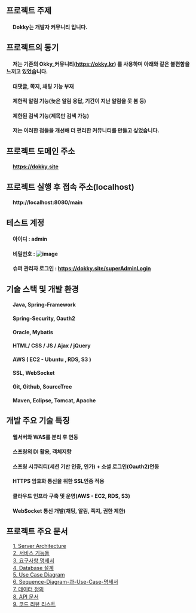 ## 프로젝트 주제

#### &emsp; Dokky는 개발자 커뮤니티 입니다.

## 프로젝트의 동기

#### &emsp; 저는 기존의 Okky_커뮤니티(https://okky.kr) 를 사용하며 아래와 같은 불편함을 느끼고 있었습니다.

#### &emsp; 대댓글, 쪽지, 채팅 기능 부재
#### &emsp; 제한적 알림 기능(늦은 알림 응답, 기간이 지난 알림을 못 봄 등)
#### &emsp; 제한된 검색 기능(제목만 검색 가능)
#### &emsp; 저는 이러한 점들을 개선해 더 편리한 커뮤니티를 만들고 싶었습니다.

## 프로젝트 도메인 주소

#### &emsp; https://dokky.site

## 프로젝트 실행 후 접속 주소(localhost)

#### &emsp; http://localhost:8080/main

## 테스트 계정
#### &emsp; 아이디 : admin
#### &emsp; 비밀번호 : ![image](https://user-images.githubusercontent.com/35983608/103286955-aa37e500-4a24-11eb-9b98-ebfb36981272.png)
#### &emsp; 슈퍼 관리자 로그인 : https://dokky.site/superAdminLogin

## 기술 스택 및 개발 환경
#### &emsp; Java, Spring-Framework
#### &emsp; Spring-Security, Oauth2 
#### &emsp; Oracle, Mybatis 
#### &emsp; HTML/ CSS / JS / Ajax / jQuery
#### &emsp; AWS ( EC2 - Ubuntu , RDS, S3 ) 
#### &emsp; SSL, WebSocket
#### &emsp; Git, Github, SourceTree  
#### &emsp; Maven, Eclipse, Tomcat, Apache

## 개발 주요 기술 특징
#### &emsp; 웹서버와 WAS를 분리 후 연동
#### &emsp; 스프링의 DI 활용, 객체지향
#### &emsp; 스프링 시큐리티(세션 기반 인증, 인가) + 소셜 로그인(Oauth2)연동
#### &emsp; HTTPS 암호화 통신을 위한 SSL인증 적용
#### &emsp; 클라우드 인프라 구축 및 운영(AWS - EC2, RDS, S3)
#### &emsp; WebSocket 통신 개발(채팅, 알림, 쪽지, 권한 제한)

## 프로젝트 주요 문서

&emsp; [1. Server Architecture](https://github.com/ytw9699/Dokky/blob/master/dokky/documents/%EC%A3%BC%EC%9A%94%EB%AC%B8%EC%84%9C%EB%93%A4/Dokky_Server_Architecture.md)  
&emsp; [2. 서비스 기능들](https://github.com/ytw9699/Dokky/blob/master/dokky/documents/%EC%A3%BC%EC%9A%94%EB%AC%B8%EC%84%9C%EB%93%A4/%EC%84%9C%EB%B9%84%EC%8A%A4%20%EA%B5%AC%ED%98%84%20%EA%B8%B0%EB%8A%A5%EB%93%A4.md)  
&emsp; [3. 요구사항 명세서](https://github.com/ytw9699/Dokky/blob/master/dokky/documents/%EC%A3%BC%EC%9A%94%EB%AC%B8%EC%84%9C%EB%93%A4/%EC%9A%94%EA%B5%AC%EC%82%AC%ED%95%AD-%EB%AA%85%EC%84%B8%EC%84%9C.md)  
&emsp; [4. Database 설계](https://github.com/ytw9699/Dokky/blob/master/dokky/documents/%EC%A3%BC%EC%9A%94%EB%AC%B8%EC%84%9C%EB%93%A4/DB%EC%84%A4%EA%B3%84.md)     
&emsp; [5. Use Case Diagram ](https://github.com/ytw9699/Dokky/blob/master/dokky/documents/%EC%A3%BC%EC%9A%94%EB%AC%B8%EC%84%9C%EB%93%A4/Use%20Case%20Diagram.md)   
&emsp; [6. Sequence-Diagram-과-Use-Case-명세서 ](https://github.com/ytw9699/Dokky/blob/master/dokky/documents/%EC%A3%BC%EC%9A%94%EB%AC%B8%EC%84%9C%EB%93%A4/Sequence-Diagram-%EA%B3%BC-Use-Case-%EB%AA%85%EC%84%B8%EC%84%9C.md)    
&emsp; [7. 데이터 정의](https://github.com/ytw9699/Dokky/blob/master/dokky/documents/%EC%A3%BC%EC%9A%94%EB%AC%B8%EC%84%9C%EB%93%A4/%EB%8D%B0%EC%9D%B4%ED%84%B0-%EC%A0%95%EC%9D%98.md)   
&emsp; [8. API 문서](https://github.com/ytw9699/Dokky/blob/master/dokky/documents/%EC%A3%BC%EC%9A%94%EB%AC%B8%EC%84%9C%EB%93%A4/Dokky-API-%EB%AC%B8%EC%84%9C.md)   
&emsp; [9. 코드 리뷰 리스트](https://github.com/ytw9699/Dokky/blob/master/dokky/documents/%EC%A3%BC%EC%9A%94%EB%AC%B8%EC%84%9C%EB%93%A4/%EC%BD%94%EB%93%9C%EB%A6%AC%EB%B7%B0-%EB%A6%AC%EC%8A%A4%ED%8A%B8.md)  

			


